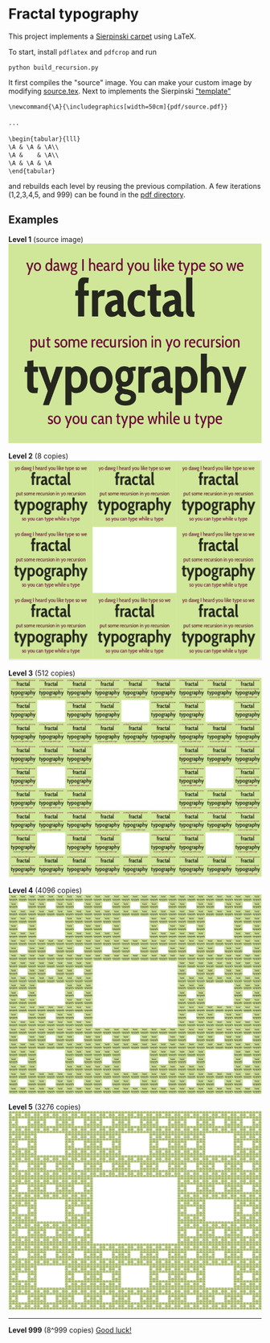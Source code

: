 # Fractal typography

This project implements a [Sierpinski carpet](https://en.wikipedia.org/wiki/Sierpinski_carpet) using LaTeX. 

To start, install `pdflatex` and `pdfcrop` and run

    python build_recursion.py

It first compiles the "source" image. 
You can make your custom image by modifying [source.tex](source.tex). 
Next to implements the Sierpinski ["template"](table.tex)

    \newcommand{\A}{\includegraphics[width=50cm]{pdf/source.pdf}}

    ...

    \begin{tabular}{lll}
    \A & \A & \A\\
    \A &    & \A\\
    \A & \A & \A
    \end{tabular}

and rebuilds each level by reusing the previous compilation. 
A few iterations (1,2,3,4,5, and 999) can be found in the [pdf directory](pdf).

## Examples

**Level 1** (source image)
![](figures/s1.png)

**Level 2** (8 copies)
![](figures/s2.png)

**Level 3** (512 copies)
![](figures/s3.png)

**Level 4** (4096 copies)
![](figures/s4.png)

**Level 5** (3276 copies)
![](figures/s5.png)

---------

**Level 999** (8^999 copies)
[Good luck!](pdf/level_999.pdf)

